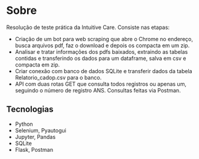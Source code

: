 # Sobre
Resolução de teste prática da Intuitive Care. Consiste nas etapas:
- Criação de um bot para web scraping que abre o Chrome no endereço, busca arquivos pdf, faz o download e depois os compacta em um zip.
- Analisar e tratar informações dos pdfs baixados, extraindo as tabelas contidas e transferindo os dados para um dataframe, salva em csv e compacta em zip.
- Criar conexão com banco de dados SQLite e transferir dados da tabela Relatorio_cadop.csv para o banco.
- API com duas rotas GET que consulta todos registros ou apenas um, seguindo o número de registro ANS. Consultas feitas via Postman.

## Tecnologias
- Python
- Selenium, Pyautogui
- Jupyter, Pandas
- SQLite
- Flask, Postman